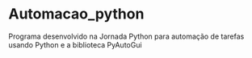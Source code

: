 # Automacao_python
Programa desenvolvido na Jornada Python para automação de tarefas usando Python e a biblioteca PyAutoGui
